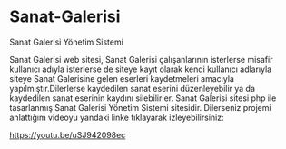 # Sanat-Galerisi
Sanat Galerisi Yönetim Sistemi

  Sanat Galerisi web sitesi, Sanat Galerisi çalışanlarının isterlerse misafir kullanıcı adıyla isterlerse de siteye kayıt olarak kendi kullanıcı adlarıyla siteye Sanat Galerisine gelen eserleri kaydetmeleri amacıyla yapılmıştır.Dilerlerse kaydedilen sanat eserini düzenleyebilir ya da kaydedilen sanat eserinin kaydını silebilirler. Sanat Galerisi sitesi php ile tasarlanmış Sanat Galerisi Yönetim Sistemi sitesidir.
  Dilerseniz projemi anlattığım videoyu yandaki linke tıklayarak izleyebilirsiniz: 

https://youtu.be/uSJ942098ec
